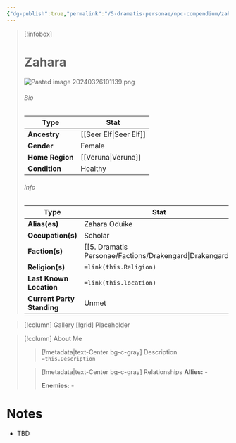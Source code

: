 ```yaml
---
{"dg-publish":true,"permalink":"/5-dramatis-personae/npc-compendium/zahara/","noteIcon":""}
---
```



> [!infobox]
> # Zahara
> ![Pasted image 20240326101139.png](/img/user/x.%20Assets/Attachments/Pasted%20image%2020240326101139.png)
> ###### Bio
> Type |  Stat |
> ---|---|
> **Ancestry** | [[Seer Elf\|Seer Elf]] |
> **Gender** | Female |
> **Home Region** | [[Veruna\|Veruna]] |
> **Condition** | Healthy |
> ###### Info
> Type |  Stat |
> ---|---|
> **Alias(es)** | Zahara Oduike |
> **Occupation(s)** | Scholar |
> **Faction(s)** | [[5. Dramatis Personae/Factions/Drakengard\|Drakengard]] |
> **Religion(s)** | `=link(this.Religion)` |
> **Last Known Location** | `=link(this.location)` |
> **Current Party Standing** | Unmet |

> [!column] Gallery 
> [!grid] 
> Placeholder

> [!column] About Me
>> [!metadata|text-Center bg-c-gray] Description
>> `=this.Description`
>
>> [!metadata|text-Center bg-c-gray] Relationships
>> **Allies:** -
>>
>> **Enemies:** -

# Notes

- TBD

